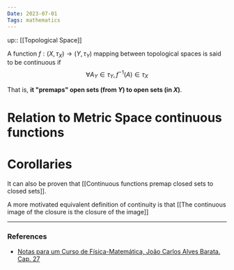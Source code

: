 ```yaml
---
Date: 2023-07-01
Tags: mathematics
---
```

up:: [[Topological Space]]

A function $f: (X, \tau_X) \to (Y, \tau_Y)$ mapping between topological spaces is said to be continuous if 
$$\forall A_Y \in \tau_Y, f^{-1}(A) \in \tau_X$$

That is, **it "premaps" open sets (from $Y$) to open sets (in $X$)**. 

# Relation to Metric Space continuous functions



# Corollaries
It can also be proven that [[Continuous functions premap closed sets to closed sets]].

A more motivated equivalent definition of continuity is that [[The continuous image of the closure is the closure of the image]]



---
### References
- [Notas para um Curso de Física-Matemática, João Carlos Alves Barata. Cap. 27](http://denebola.if.usp.br/~jbarata/Notas_de_aula/arquivos/nc-cap27.pdf)